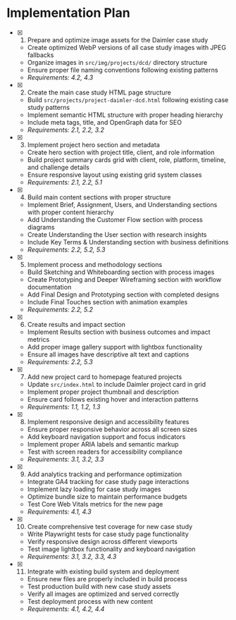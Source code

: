 # Implementation Plan

- [x] 1. Prepare and optimize image assets for the Daimler case study

  - Create optimized WebP versions of all case study images with JPEG fallbacks
  - Organize images in `src/img/projects/dcd/` directory structure
  - Ensure proper file naming conventions following existing patterns
  - _Requirements: 4.2, 4.3_

- [x] 2. Create the main case study HTML page structure

  - Build `src/projects/project-daimler-dcd.html` following existing case study patterns
  - Implement semantic HTML structure with proper heading hierarchy
  - Include meta tags, title, and OpenGraph data for SEO
  - _Requirements: 2.1, 2.2, 3.2_

- [x] 3. Implement project hero section and metadata

  - Create hero section with project title, client, and role information
  - Build project summary cards grid with client, role, platform, timeline, and challenge details
  - Ensure responsive layout using existing grid system classes
  - _Requirements: 2.1, 2.2, 5.1_

- [x] 4. Build main content sections with proper structure

  - Implement Brief, Assignment, Users, and Understanding sections with proper content hierarchy
  - Add Understanding the Customer Flow section with process diagrams
  - Create Understanding the User section with research insights
  - Include Key Terms & Understanding section with business definitions
  - _Requirements: 2.2, 5.2, 5.3_

- [x] 5. Implement process and methodology sections

  - Build Sketching and Whiteboarding section with process images
  - Create Prototyping and Deeper Wireframing section with workflow documentation
  - Add Final Design and Prototyping section with completed designs
  - Include Final Touches section with animation examples
  - _Requirements: 2.2, 5.2_

- [x] 6. Create results and impact section

  - Implement Results section with business outcomes and impact metrics
  - Add proper image gallery support with lightbox functionality
  - Ensure all images have descriptive alt text and captions
  - _Requirements: 2.2, 5.3_

- [x] 7. Add new project card to homepage featured projects

  - Update `src/index.html` to include Daimler project card in grid
  - Implement proper project thumbnail and description
  - Ensure card follows existing hover and interaction patterns
  - _Requirements: 1.1, 1.2, 1.3_

- [x] 8. Implement responsive design and accessibility features

  - Ensure proper responsive behavior across all screen sizes
  - Add keyboard navigation support and focus indicators
  - Implement proper ARIA labels and semantic markup
  - Test with screen readers for accessibility compliance
  - _Requirements: 3.1, 3.2, 3.3_

- [x] 9. Add analytics tracking and performance optimization

  - Integrate GA4 tracking for case study page interactions
  - Implement lazy loading for case study images
  - Optimize bundle size to maintain performance budgets
  - Test Core Web Vitals metrics for the new page
  - _Requirements: 4.1, 4.3_

- [x] 10. Create comprehensive test coverage for new case study

  - Write Playwright tests for case study page functionality
  - Verify responsive design across different viewports
  - Test image lightbox functionality and keyboard navigation
  - _Requirements: 3.1, 3.2, 3.3, 4.3_

- [x] 11. Integrate with existing build system and deployment
  - Ensure new files are properly included in build process
  - Test production build with new case study assets
  - Verify all images are optimized and served correctly
  - Test deployment process with new content
  - _Requirements: 4.1, 4.2, 4.4_

